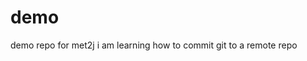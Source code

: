 # demo
demo repo for met2j
i   a m   l e a r n i n g   h o w   t o   c o m m i t   g i t   t o   a   r e m o t e   r e p o  
 